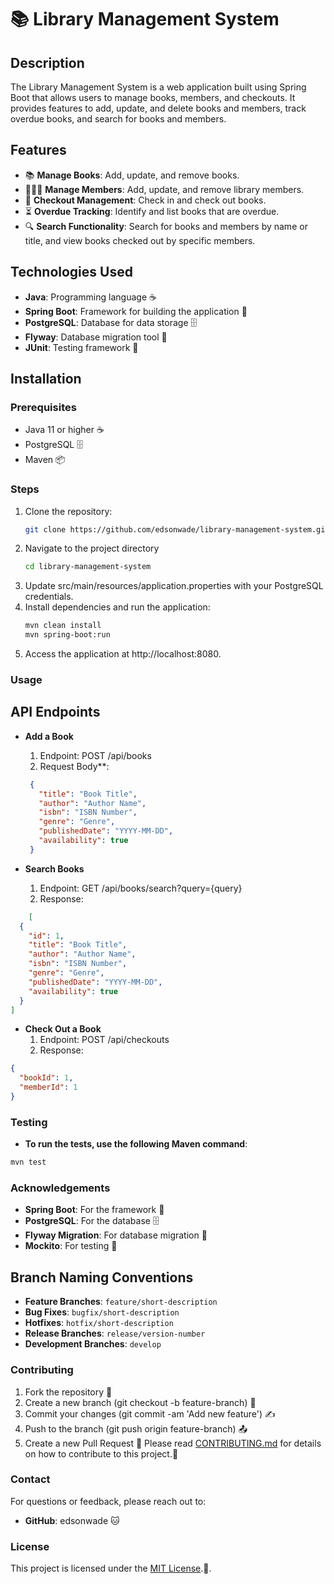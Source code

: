 # 📚 Library Management System

## Description

The Library Management System is a web application built using Spring Boot that allows users to manage books, members,
and checkouts. It provides features to add, update, and delete books and members, track overdue books, and search for
books and members.

## Features

- 📚 **Manage Books**: Add, update, and remove books.
- 🧑‍🤝‍🧑 **Manage Members**: Add, update, and remove library members.
- 📅 **Checkout Management**: Check in and check out books.
- ⏳ **Overdue Tracking**: Identify and list books that are overdue.
- 🔍 **Search Functionality**: Search for books and members by name or title, and view books checked out by specific
  members.

## Technologies Used

- **Java**: Programming language ☕
- **Spring Boot**: Framework for building the application 🚀
- **PostgreSQL**: Database for data storage 🗄️
- **Flyway**: Database migration tool 🔄
- **JUnit**: Testing framework 🧪

## Installation

### Prerequisites

- Java 11 or higher ☕
- PostgreSQL 🗄️
- Maven 📦

### Steps

1. Clone the repository:
   ```bash
   git clone https://github.com/edsonwade/library-management-system.git
   ```
2. Navigate to the project directory
   ```bash
   cd library-management-system
   ```
3. Update src/main/resources/application.properties with your PostgreSQL credentials.
4. Install dependencies and run the application:
   ```bash
   mvn clean install
   mvn spring-boot:run
   ```
5. Access the application at http://localhost:8080.

### Usage

## API Endpoints

- **Add a Book**
    1. Endpoint: POST /api/books
    2. Request Body**:

  ````json
   {
     "title": "Book Title",
     "author": "Author Name",
     "isbn": "ISBN Number",
     "genre": "Genre",
     "publishedDate": "YYYY-MM-DD",
     "availability": true
   }
  ````
- **Search Books**
    1. Endpoint: GET /api/books/search?query={query}
    2. Response:

````json
    [
  {
    "id": 1,
    "title": "Book Title",
    "author": "Author Name",
    "isbn": "ISBN Number",
    "genre": "Genre",
    "publishedDate": "YYYY-MM-DD",
    "availability": true
  }
]
````

- **Check Out a Book**
    1. Endpoint:  POST /api/checkouts
    2. Response:

````json
{
  "bookId": 1,
  "memberId": 1
}
````

### Testing

- **To run the tests, use the following Maven command**:

```bash
mvn test
````

### Acknowledgements

- **Spring Boot**: For the framework 🚀
- **PostgreSQL**: For the database 🗄️
- **Flyway Migration**: For database migration 🔄
- **Mockito**: For testing 🧪

## Branch Naming Conventions

- **Feature Branches**: `feature/short-description`
- **Bug Fixes**: `bugfix/short-description`
- **Hotfixes**: `hotfix/short-description`
- **Release Branches**: `release/version-number`
- **Development Branches**: `develop`


### Contributing

1. Fork the repository 🍴
2. Create a new branch (git checkout -b feature-branch) 🌿
3. Commit your changes (git commit -am 'Add new feature') ✍️
4. Push to the branch (git push origin feature-branch) 📤
5. Create a new Pull Request 📩
   Please read [CONTRIBUTING.md](link-to-contributing-file) for details on how to contribute to this project.🤝

### Contact

For questions or feedback, please reach out to:

- **GitHub**: edsonwade 🐱

### License

This project is licensed under the [MIT License](https://opensource.org/licenses/MIT).📝.